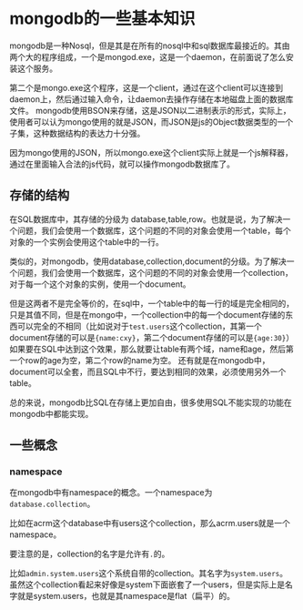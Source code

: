 mongodb的一些基本知识
========

mongodb是一种Nosql，但是其是在所有的nosql中和sql数据库最接近的。其由两个大的程序组成，一个是mongod.exe，这是一个daemon，在前面说了怎么安装这个服务。

第二个是mongo.exe这个程序，这是一个client，通过在这个client可以连接到daemon上，然后通过输入命令，让daemon去操作存储在本地磁盘上面的数据库文件。
mongodb使用BSON来存储，这是JSON以二进制表示的形式，实际上，使用者可以认为mongo使用的就是JSON，而JSON是js的Object数据类型的一个子集，这种数据结构的表达力十分强。

因为mongo使用的JSON，所以mongo.exe这个client实际上就是一个js解释器，通过在里面输入合法的js代码，就可以操作mongodb数据库了。

## 存储的结构
在SQL数据库中，其存储的分级为 database,table,row。也就是说，为了解决一个问题，我们会使用一个数据库，这个问题的不同的对象会使用一个table，每个对象的一个实例会使用这个table中的一行。

类似的，对mongodb，使用database,collection,document的分级。为了解决一个问题，我们会使用一个数据库，这个问题的不同的对象会使用一个collection，对于每一个这个对象的实例，使用一个document。

但是这两者不是完全等价的，在sql中，一个table中的每一行的域是完全相同的，只是其值不同，但是在mongo中，一个collection中的每一个document存储的东西可以完全的不相同（比如说对于`test.users`这个collection，其第一个document存储的可以是`{name:cxy}`，第二个document存储的可以是`{age:30}`）如果要在SQL中达到这个效果，那么就要让table有两个域，name和age，然后第一个row的age为空，第二个row的name为空。
还有就是在mongodb中，document可以全套，而且SQL中不行，要达到相同的效果，必须使用另外一个table。

总的来说，mongodb比SQL在存储上更加自由，很多使用SQL不能实现的功能在mongodb中都能实现。

## 一些概念
### namespace
在mongodb中有namespace的概念。一个namespace为`database.collection`。

比如在acrm这个database中有users这个collection，那么acrm.users就是一个namespace。

要注意的是，collection的名字是允许有`.`的。

比如`admin.system.users`这个系统自带的collection。其名字为`system.users`。
虽然这个collection看起来好像是system下面嵌套了一个users，但是实际上是名字就是system.users，也就是其namespace是flat（扁平）的。